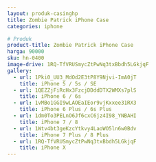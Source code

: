 ```yaml
---
layout: produk-casinghp
title: Zombie Patrick iPhone Case
categories: iphone

# Produk
product-title: Zombie Patrick iPhone Case
harga: 90000
sku: hn-0400
image-drive: 1RQ-TfVRUSmycZtPwNq3txBbdh5LGkjqF
gallery:
  - url: 1Pki0_UU3_MdOd2E3tP8Y9Njvi-ImA0jT
    title: iPhone 5 / 5s / SE
  - url: 1QEZZjFiRcHx3FzcjDDddDTX2WMXs7plS
    title: iPhone 6 / 6s
  - url: 1vMBo1GGI9wLAOEaIEor9vjKxxee31RX3
    title: iPhone 6 Plus / 6s Plus
  - url: 1dm0To3PELnO6Jf6cxC6jz4I98_YNBAHI
    title: iPhone 7 / 8
  - url: 1Wtv4bt3geKzcYtkvy4LaoWO5ln6w0Bdv
    title: iPhone 7 Plus / 8 Plus
  - url: 1RQ-TfVRUSmycZtPwNq3txBbdh5LGkjqF
    title: iPhone X
---
```

